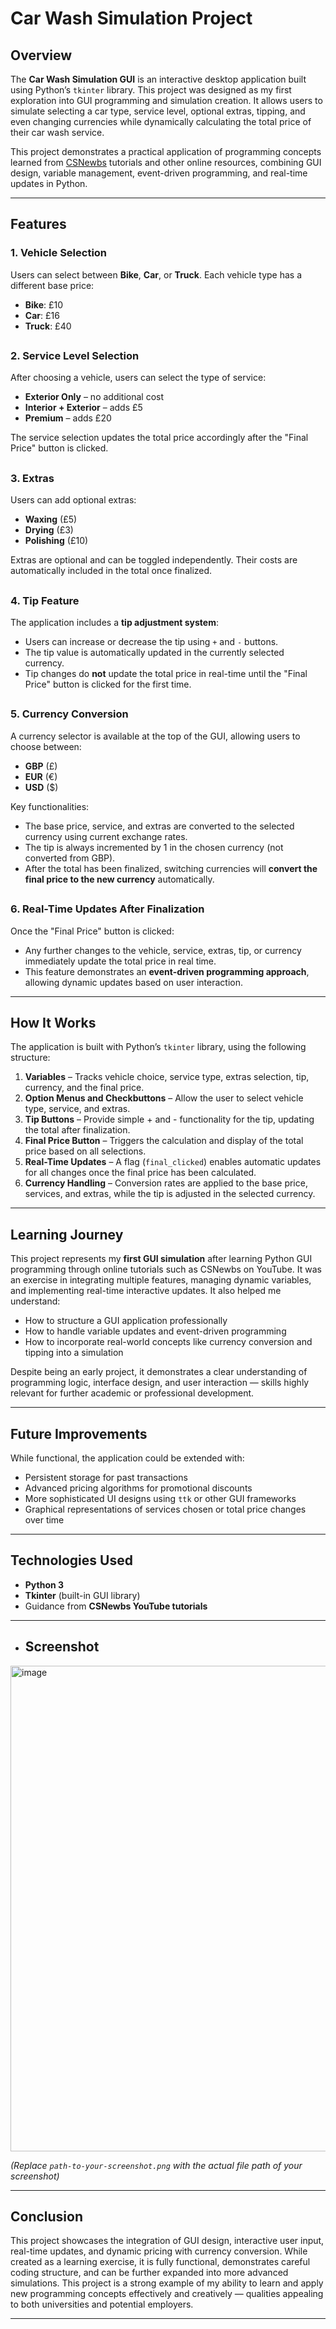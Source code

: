 # Car Wash Simulation Project

## Overview

The **Car Wash Simulation GUI** is an interactive desktop application built using Python’s `tkinter` library. This project was designed as my first exploration into GUI programming and simulation creation. It allows users to simulate selecting a car type, service level, optional extras, tipping, and even changing currencies while dynamically calculating the total price of their car wash service.

This project demonstrates a practical application of programming concepts learned from [CSNewbs](https://www.youtube.com/@CSNewbs) tutorials and other online resources, combining GUI design, variable management, event-driven programming, and real-time updates in Python.

---

## Features

### 1. Vehicle Selection
Users can select between **Bike**, **Car**, or **Truck**. Each vehicle type has a different base price:
- **Bike**: £10
- **Car**: £16
- **Truck**: £40
##
### 2. Service Level Selection
After choosing a vehicle, users can select the type of service:
- **Exterior Only** – no additional cost
- **Interior + Exterior** – adds £5
- **Premium** – adds £20

The service selection updates the total price accordingly after the "Final Price" button is clicked.
##
### 3. Extras
Users can add optional extras:
- **Waxing** (£5)
- **Drying** (£3)
- **Polishing** (£10)

Extras are optional and can be toggled independently. Their costs are automatically included in the total once finalized.
##
### 4. Tip Feature
The application includes a **tip adjustment system**:
- Users can increase or decrease the tip using `+` and `-` buttons.
- The tip value is automatically updated in the currently selected currency.
- Tip changes do **not** update the total price in real-time until the "Final Price" button is clicked for the first time.
##
### 5. Currency Conversion
A currency selector is available at the top of the GUI, allowing users to choose between:
- **GBP** (£)
- **EUR** (€)
- **USD** ($)

Key functionalities:
- The base price, service, and extras are converted to the selected currency using current exchange rates.
- The tip is always incremented by 1 in the chosen currency (not converted from GBP).
- After the total has been finalized, switching currencies will **convert the final price to the new currency** automatically.
##
### 6. Real-Time Updates After Finalization
Once the "Final Price" button is clicked:
- Any further changes to the vehicle, service, extras, tip, or currency immediately update the total price in real time.
- This feature demonstrates an **event-driven programming approach**, allowing dynamic updates based on user interaction.

---

## How It Works

The application is built with Python’s `tkinter` library, using the following structure:

1. **Variables** – Tracks vehicle choice, service type, extras selection, tip, currency, and the final price.
2. **Option Menus and Checkbuttons** – Allow the user to select vehicle type, service, and extras.
3. **Tip Buttons** – Provide simple + and - functionality for the tip, updating the total after finalization.
4. **Final Price Button** – Triggers the calculation and display of the total price based on all selections.
5. **Real-Time Updates** – A flag (`final_clicked`) enables automatic updates for all changes once the final price has been calculated.
6. **Currency Handling** – Conversion rates are applied to the base price, services, and extras, while the tip is adjusted in the selected currency.

---

## Learning Journey

This project represents my **first GUI simulation** after learning Python GUI programming through online tutorials such as CSNewbs on YouTube. It was an exercise in integrating multiple features, managing dynamic variables, and implementing real-time interactive updates. It also helped me understand:
- How to structure a GUI application professionally
- How to handle variable updates and event-driven programming
- How to incorporate real-world concepts like currency conversion and tipping into a simulation

Despite being an early project, it demonstrates a clear understanding of programming logic, interface design, and user interaction — skills highly relevant for further academic or professional development.

---

## Future Improvements

While functional, the application could be extended with:
- Persistent storage for past transactions
- Advanced pricing algorithms for promotional discounts
- More sophisticated UI designs using `ttk` or other GUI frameworks
- Graphical representations of services chosen or total price changes over time

---

## Technologies Used

- **Python 3**
- **Tkinter** (built-in GUI library)
- Guidance from **CSNewbs YouTube tutorials**

---
- ## Screenshot

<img width="742" height="777" alt="image" src="https://github.com/user-attachments/assets/205534e0-8fe9-412b-a465-34086bee12f9" />


*(Replace `path-to-your-screenshot.png` with the actual file path of your screenshot)*

---

## Conclusion

This project showcases the integration of GUI design, interactive user input, real-time updates, and dynamic pricing with currency conversion. While created as a learning exercise, it is fully functional, demonstrates careful coding structure, and can be further expanded into more advanced simulations. This project is a strong example of my ability to learn and apply new programming concepts effectively and creatively — qualities appealing to both universities and potential employers.

---

